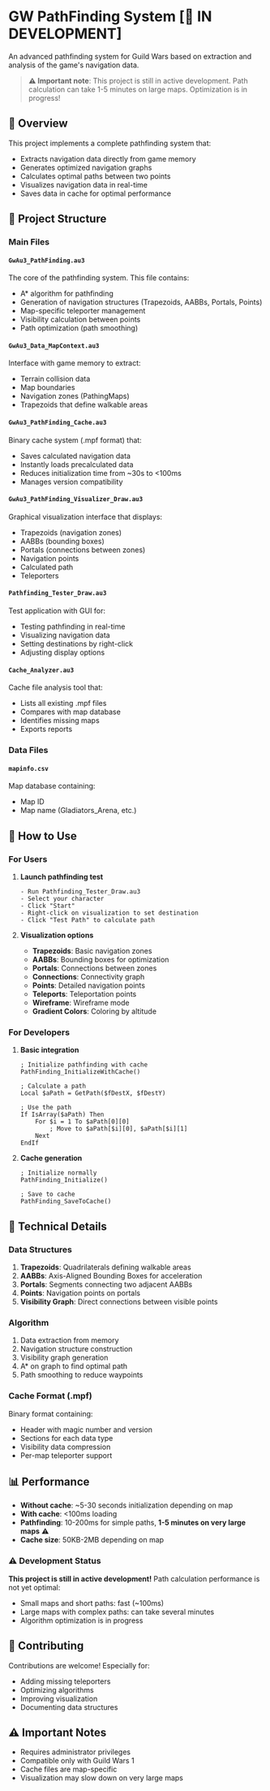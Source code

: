 # GW PathFinding System [🚧 IN DEVELOPMENT]

An advanced pathfinding system for Guild Wars based on extraction and analysis of the game's navigation data.

> **⚠️ Important note**: This project is still in active development. Path calculation can take 1-5 minutes on large maps. Optimization is in progress!

## 🎯 Overview

This project implements a complete pathfinding system that:
- Extracts navigation data directly from game memory
- Generates optimized navigation graphs
- Calculates optimal paths between two points
- Visualizes navigation data in real-time
- Saves data in cache for optimal performance

## 📁 Project Structure

### Main Files

#### `GwAu3_PathFinding.au3`
The core of the pathfinding system. This file contains:
- A* algorithm for pathfinding
- Generation of navigation structures (Trapezoids, AABBs, Portals, Points)
- Map-specific teleporter management
- Visibility calculation between points
- Path optimization (path smoothing)

#### `GwAu3_Data_MapContext.au3`
Interface with game memory to extract:
- Terrain collision data
- Map boundaries
- Navigation zones (PathingMaps)
- Trapezoids that define walkable areas

#### `GwAu3_PathFinding_Cache.au3`
Binary cache system (.mpf format) that:
- Saves calculated navigation data
- Instantly loads precalculated data
- Reduces initialization time from ~30s to <100ms
- Manages version compatibility

#### `GwAu3_PathFinding_Visualizer_Draw.au3`
Graphical visualization interface that displays:
- Trapezoids (navigation zones)
- AABBs (bounding boxes)
- Portals (connections between zones)
- Navigation points
- Calculated path
- Teleporters

#### `Pathfinding_Tester_Draw.au3`
Test application with GUI for:
- Testing pathfinding in real-time
- Visualizing navigation data
- Setting destinations by right-click
- Adjusting display options

#### `Cache_Analyzer.au3`
Cache file analysis tool that:
- Lists all existing .mpf files
- Compares with map database
- Identifies missing maps
- Exports reports

### Data Files

#### `mapinfo.csv`
Map database containing:
- Map ID
- Map name (Gladiators_Arena, etc.)

## 🚀 How to Use

### For Users

1. **Launch pathfinding test**
   ```
   - Run Pathfinding_Tester_Draw.au3
   - Select your character
   - Click "Start"
   - Right-click on visualization to set destination
   - Click "Test Path" to calculate path
   ```

2. **Visualization options**
   - **Trapezoids**: Basic navigation zones
   - **AABBs**: Bounding boxes for optimization
   - **Portals**: Connections between zones
   - **Connections**: Connectivity graph
   - **Points**: Detailed navigation points
   - **Teleports**: Teleportation points
   - **Wireframe**: Wireframe mode
   - **Gradient Colors**: Coloring by altitude

### For Developers

1. **Basic integration**
   ```autoit
   ; Initialize pathfinding with cache
   PathFinding_InitializeWithCache()
   
   ; Calculate a path
   Local $aPath = GetPath($fDestX, $fDestY)
   
   ; Use the path
   If IsArray($aPath) Then
       For $i = 1 To $aPath[0][0]
           ; Move to $aPath[$i][0], $aPath[$i][1]
       Next
   EndIf
   ```

2. **Cache generation**
   ```autoit
   ; Initialize normally
   PathFinding_Initialize()
   
   ; Save to cache
   PathFinding_SaveToCache()
   ```

## 🔧 Technical Details

### Data Structures

1. **Trapezoids**: Quadrilaterals defining walkable areas
2. **AABBs**: Axis-Aligned Bounding Boxes for acceleration
3. **Portals**: Segments connecting two adjacent AABBs
4. **Points**: Navigation points on portals
5. **Visibility Graph**: Direct connections between visible points

### Algorithm

1. Data extraction from memory
2. Navigation structure construction
3. Visibility graph generation
4. A* on graph to find optimal path
5. Path smoothing to reduce waypoints

### Cache Format (.mpf)

Binary format containing:
- Header with magic number and version
- Sections for each data type
- Visibility data compression
- Per-map teleporter support

## 📊 Performance

- **Without cache**: ~5-30 seconds initialization depending on map
- **With cache**: <100ms loading
- **Pathfinding**: 10-200ms for simple paths, **1-5 minutes on very large maps** ⚠️
- **Cache size**: 50KB-2MB depending on map

### ⚠️ Development Status

**This project is still in active development!** Path calculation performance is not yet optimal:
- Small maps and short paths: fast (~100ms)
- Large maps with complex paths: can take several minutes
- Algorithm optimization is in progress

## 🤝 Contributing

Contributions are welcome! Especially for:
- Adding missing teleporters
- Optimizing algorithms
- Improving visualization
- Documenting data structures

## ⚠️ Important Notes

- Requires administrator privileges
- Compatible only with Guild Wars 1
- Cache files are map-specific
- Visualization may slow down on very large maps